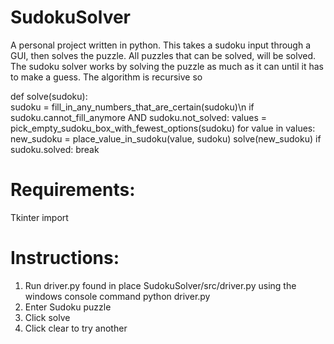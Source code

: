 # SudokuSolver
A personal project written in python. This takes a sudoku input through a GUI, then solves the puzzle. All puzzles that can be solved, will be solved. The sudoku solver works by solving the puzzle as much as it can until it has to make a guess. The algorithm is recursive so

def solve(sudoku):<br>
  sudoku = fill_in_any_numbers_that_are_certain(sudoku)\n
  if sudoku.cannot_fill_anymore AND sudoku.not_solved:
    values = pick_empty_sudoku_box_with_fewest_options(sudoku)
    for value in values:
      new_sudoku = place_value_in_sudoku(value, sudoku)
      solve(new_sudoku)
      if sudoku.solved:
        break
        
# Requirements:
Tkinter import

# Instructions:
1. Run driver.py found in place SudokuSolver/src/driver.py using the windows console command python driver.py
2. Enter Sudoku puzzle
3. Click solve
4. Click clear to try another
